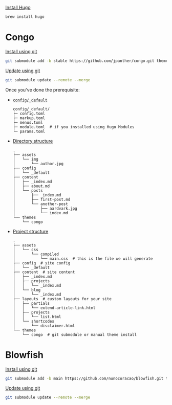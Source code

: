 [Install Hugo](https://gohugo.io/installation/macos/#homebrew)

```sh
brew install hugo
```

# Congo


[Install using git](https://jpanther.github.io/congo/docs/installation/#install-using-git)

```sh
git submodule add -b stable https://github.com/jpanther/congo.git themes/congo
```

[Update using git](https://jpanther.github.io/congo/docs/installation/#update-using-git)

```sh
git submodule update --remote --merge
```

Once you've done the prerequisite:

- [`config/_default`](https://jpanther.github.io/congo/docs/installation/#set-up-theme-configuration-files)
    ```
    config/_default/
    ├─ config.toml
    ├─ markup.toml
    ├─ menus.toml
    ├─ module.toml  # if you installed using Hugo Modules
    └─ params.toml
    ```

- [Directory structure](https://jpanther.github.io/congo/docs/getting-started/#directory-structure)
    ```
    .
    ├── assets
    │   └── img
    │       └── author.jpg
    ├── config
    │   └── _default
    ├── content
    │   ├── _index.md
    │   ├── about.md
    │   └── posts
    │       ├── _index.md
    │       ├── first-post.md
    │       └── another-post
    │           ├── aardvark.jpg
    │           └── index.md
    └── themes
        └── congo
    ```
- [Project structure](https://jpanther.github.io/congo/docs/advanced-customisation/#project-structure)
    ```
    .
    ├── assets
    │   └── css
    │       └── compiled
    │           └── main.css  # this is the file we will generate
    ├── config  # site config
    │   └── _default
    ├── content  # site content
    │   ├── _index.md
    │   ├── projects
    │   │   └── _index.md
    │   └── blog
    │       └── _index.md
    ├── layouts  # custom layouts for your site
    │   ├── partials
    │   │   └── extend-article-link.html
    │   ├── projects
    │   │   └── list.html
    │   └── shortcodes
    │       └── disclaimer.html
    └── themes
        └── congo  # git submodule or manual theme install
    ```

# Blowfish

[Install using git](https://blowfish.page/docs/installation/#install-using-git)

```sh
git submodule add -b main https://github.com/nunocoracao/blowfish.git themes/blowfish
```

[Update using git](https://blowfish.page/docs/installation/#update-using-git)

```sh
git submodule update --remote --merge
```

